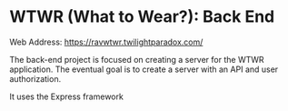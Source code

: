 # WTWR (What to Wear?): Back End

Web Address: https://ravwtwr.twilightparadox.com/

The back-end project is focused on creating a server for the WTWR application. The eventual goal is to create a server with an API and user authorization.

It uses the Express framework
